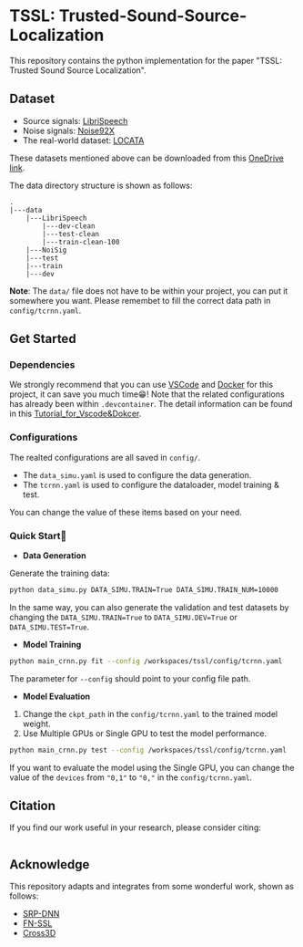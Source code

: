 # TSSL: Trusted-Sound-Source-Localization
This repository contains the python implementation for the paper "TSSL: Trusted Sound Source Localization".

## Dataset
- Source signals: [LibriSpeech](https://www.openslr.org/12/)
- Noise signals: [Noise92X](http://spib.linse.ufsc.br/noise.html)
- The real-world dataset: [LOCATA](https://www.locata.lms.tf.fau.de/datasets/)

These datasets mentioned above can be downloaded from this [OneDrive link](https://connectpolyu-my.sharepoint.com/:f:/g/personal/22123553r_connect_polyu_hk/EgHVOLP0P8VMvVoZ5DNWYCkBCUWYkaa93QJGnw-Glx4Qlw?e=Zs8iOB).

The data directory structure is shown as follows: 

```
.
|---data
    |---LibriSpeech
        |---dev-clean
        |---test-clean
        |---train-clean-100
    |---NoiSig
    |---test
    |---train
    |---dev
```
**Note**: The `data/` file does not have to be within your project, you can put it somewhere you want. Please remembet to fill the correct data path in `config/tcrnn.yaml`.

## Get Started
### Dependencies
We strongly recommend that you can use [VSCode](https://code.visualstudio.com/) and [Docker](https://www.docker.com/) for this project, it can save you much time😁! Note that the related configurations has already been within `.devcontainer`. The detail information can be found in this [Tutorial_for_Vscode&Dokcer]([http://rdpi.myds.me:90/archives/7/](https://github.com/Devin-Pi/Tutorial_for_VScode_Docker)).
### Configurations
The realted configurations are all saved in `config/`. 
- The `data_simu.yaml` is used to configure the data generation. 
- The `tcrnn.yaml` is used to configure the dataloader, model training & test.

You can change the value of these items based on your need.
### Quick Start🚀
- **Data Generation**

Generate the training data:
```zsh
python data_simu.py DATA_SIMU.TRAIN=True DATA_SIMU.TRAIN_NUM=10000
```
In the same way, you can also generate the validation and test datasets by changing the `DATA_SIMU.TRAIN=True` to `DATA_SIMU.DEV=True` or `DATA_SIMU.TEST=True`.
- **Model Training**
```zsh
python main_crnn.py fit --config /workspaces/tssl/config/tcrnn.yaml
```
The parameter for `--config` should point to your config file path.
- **Model Evaluation**
1) Change the `ckpt_path` in the `config/tcrnn.yaml` to the trained model weight.
2) Use Multiple GPUs or Single GPU to test the model performance.
```zsh
python main_crnn.py test --config /workspaces/tssl/config/tcrnn.yaml
```
If you want to evaluate the model using the Single GPU, you can change the value of the `devices` from `"0,1"` to `"0,"` in the `config/tcrnn.yaml`.

## Citation
If you find our work useful in your research, please consider citing:
```

```
## Acknowledge
This repository adapts and integrates from some wonderful work, shown as follows:

- [SRP-DNN](https://github.com/BingYang-20/SRP-DNN?tab=readme-ov-file)
- [FN-SSL](https://github.com/Audio-WestlakeU/FN-SSL)
- [Cross3D](https://github.com/DavidDiazGuerra/Cross3D)
